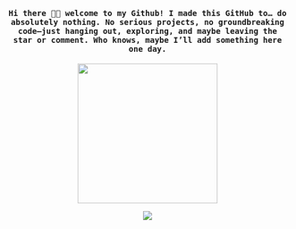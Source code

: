 <h4 align="center"><samp> Hi there 👋🏾  welcome to my Github! I made this GitHub to… do absolutely nothing. No serious projects, no groundbreaking code—just hanging out, exploring, and maybe leaving the star or comment. Who knows, maybe I’ll add something here one day. </samp></h4>

<p align="center">
  <img width="250" src="https://giphy.com/gifs/coffee-morning-3nbxypT20Ulmo">
</p>


<p align="center">
<a href= "https://www.instagram.com/valeriantora"><img src="https://icons8.com/icon/47776/instagram-old"/></a>
</p>

<!--
**valeriantora/valeriantora** is a ✨ _special_ ✨ repository because its `README.md` (this file) appears on your GitHub profile.

Here are some ideas to get you started:

- 🔭 I’m currently working on ...
- 🌱 I’m currently learning ...
- 👯 I’m looking to collaborate on ...
- 🤔 I’m looking for help with ...
- 💬 Ask me about ...
- 📫 How to reach me: ...
- 😄 Pronouns: ...
- ⚡ Fun fact: ...
-->
